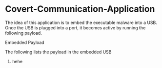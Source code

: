 # Covert-Communication-Application

The idea of this application is to embed the executable malware into a USB. Once the USB is plugged into a port, it becomes active by running the following payload.

Embedded Payload

The following lists the payload in the embedded USB
1. hehe

